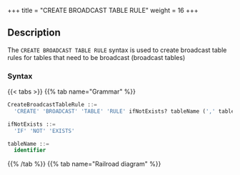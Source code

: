 +++
title = "CREATE BROADCAST TABLE RULE"
weight = 16
+++

## Description

The `CREATE BROADCAST TABLE RULE` syntax is used to create broadcast table rules for tables that need to be
broadcast (broadcast tables)

### Syntax

{{< tabs >}}
{{% tab name="Grammar" %}}
```sql
CreateBroadcastTableRule ::=
  'CREATE' 'BROADCAST' 'TABLE' 'RULE' ifNotExists? tableName (',' tableName)* 

ifNotExists ::=
  'IF' 'NOT' 'EXISTS'

tableName ::=
  identifier
```
{{% /tab %}}
{{% tab name="Railroad diagram" %}}
<iframe frameborder="0" name="diagram" id="diagram" width="100%" height="100%"></iframe>
{{% /tab %}}
{{< /tabs >}}

### Supplement

- `tableName` can use an existing table or a table that will be created;
- `ifNotExists` clause is used for avoid `Duplicate Broadcast rule` error.

### Example

#### Create broadcast table rule

```sql
-- Add t_province, t_city to broadcast table rules
CREATE BROADCAST TABLE RULE t_province, t_city;
```

#### Create broadcast table rule with `ifNotExists` clause

```sql
CREATE BROADCAST TABLE RULE IF NOT EXISTS t_province, t_city;
```

### Reserved word

`CREATE`, `BROADCAST`, `TABLE`, `RULE`

### Related links

- [Reserved word](/en/reference/distsql/syntax/reserved-word/)
